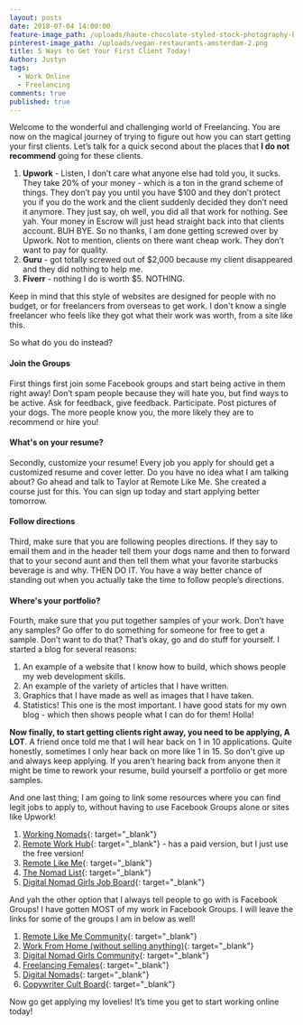 ```yaml
---
layout: posts
date: 2018-07-04 14:00:00
feature-image_path: /uploads/haute-chocolate-styled-stock-photography-black-white.jpg
pinterest-image_path: /uploads/vegan-restaurants-amsterdam-2.png
title: 5 Ways to Get Your First Client Today!
Author: Justyn
tags:
  - Work Online
  - Freelancing
comments: true
published: true
---
```


Welcome to the wonderful and challenging world of Freelancing. You are now on the magical journey of trying to figure out how you can start getting your first clients. Let’s talk for a quick second about the places that **I do not recommend** going for these clients.

1. **Upwork** - Listen, I don’t care what anyone else had told you, it sucks. They take 20% of your money - which is a ton in the grand scheme of things. They don’t pay you until you have $100 and they don’t protect you if you do the work and the client suddenly decided they don’t need it anymore. They just say, oh well, you did all that work for nothing. See yah. Your money in Escrow will just head straight back into that clients account. BUH BYE. So no thanks, I am done getting screwed over by Upwork. Not to mention, clients on there want cheap work. They don’t want to pay for quality.
2. **Guru** - got totally screwed out of $2,000 because my client disappeared and they did nothing to help me.
3. **Fiverr** - nothing I do is worth $5. NOTHING.

Keep in mind that this style of websites are designed for people with no budget, or for freelancers from overseas to get work. I don't know a single freelancer who feels like they got what their work was worth, from a site like this. 

So what do you do instead?

#### Join the Groups

First things first join some Facebook groups and start being active in them right away! Don’t spam people because they will hate you, but find ways to be active. Ask for feedback, give feedback. Participate. Post pictures of your dogs. The more people know you, the more likely they are to recommend or hire you!

#### What's on your resume?

Secondly, customize your resume! Every job you apply for should get a customized resume and cover letter. Do you have no idea what I am talking about? Go ahead and talk to Taylor at Remote Like Me. She created a course just for this. You can sign up today and start applying better tomorrow.

#### Follow directions

Third, make sure that you are following peoples directions. If they say to email them and in the header tell them your dogs name and then to forward that to your second aunt and then tell them what your favorite starbucks beverage is and why. THEN DO IT. You have a way better chance of standing out when you actually take the time to follow people’s directions.

#### Where's your portfolio?

Fourth, make sure that you put together samples of your work. Don’t have any samples? Go offer to do something for someone for free to get a sample. Don’t want to do that? That’s okay, go and do stuff for yourself. I started a blog for several reasons:

1. An example of a website that I know how to build, which shows people my web development skills.
2. An example of the variety of articles that I have written.
3. Graphics that I have made as well as images that I have taken.
4. Statistics! This one is the most important. I have good stats for my own blog - which then shows people what I can do for them! Holla!

**Now finally, to start getting clients right away, you need to be applying, A LOT**. A friend once told me that I will hear back on 1 in 10 applications. Quite honestly, sometimes I only hear back on more like 1 in 15. So don't give up and always keep applying. If you aren't hearing back from anyone then it might be time to rework your resume, build yourself a portfolio or get more samples.

And one last thing; I am going to link some resources where you can find legit jobs to apply to, without having to use Facebook Groups alone or sites like Upwork!

1. [Working Nomads](workingnomads.co/jobs){: target="_blank"}
2. [Remote Work Hub](remoteworkhub.com){: target="_blank"} - has a paid version, but I just use the free version!
3. [Remote Like Me](remotelikeme.com){: target="_blank"}
4. [The Nomad List](thenomadlist.com){: target="_blank"}
5. [Digital Nomad Girls Job Board](https://digitalnomadgirls.com/jobs/){: target="_blank"}

And yah the other option that I always tell people to go with is Facebook Groups! I have gotten MOST of my work in Facebook Groups. I will leave the links for some of the groups I am in below as well!

1. [Remote Like Me Community](https://www.facebook.com/groups/365479800498644/){: target="_blank"}
2. [Work From Home (without selling anything)](https://www.facebook.com/groups/virtualassistantinternship/){: target="_blank"}
3. [Digital Nomad Girls Community](https://www.facebook.com/profile.php?id=137079449965184&amp;ref=br_rs){: target="_blank"}
4. [Freelancing Females](https://www.facebook.com/profile.php?id=521845388203729&amp;ref=br_rs){: target="_blank"}
5. [Digital Nomads](https://www.facebook.com/groups/DigitalNomadJobs/?ref=br_rs){: target="_blank"}
6. [Copywriter Cult Board](https://www.facebook.com/groups/copyjobs/?ref=br_rs){: target="_blank"}

Now go get applying my lovelies! It’s time you get to start working online today!